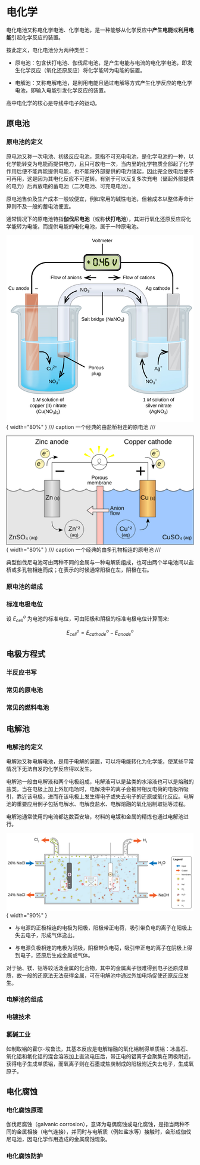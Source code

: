 # 电化学

电化电池又称电化学电池、化学电池，是一种能够从化学反应中**产生电能**或**利用电能**引起化学反应的装置。

按此定义，电化电池分为两种类型：

- 原电池：包含伏打电池、伽伐尼电池，是产生电能与电流的电化学电池，即发生化学反应（氧化还原反应）将化学能转为电能的装置。

- 电解池：又称电解电池，是利用电能且通过电解等方式产生化学反应的电化学电池，即输入电能引发化学反应的装置。

高中电化学的核心是导线中电子的运动。

## 原电池

### 原电池的定义

原电池又称一次电池、初级反应电池，意指不可充电电池，是化学电池的一种，以化学能转变为电能而提供电力，且只可放电一次，当内里的化学物质全部起了化学作用后便不能再能提供电能，也不能将外部提供的电力储起，因此完全放电后便不可再用，这是因为其电化反应不可逆转。有别于可以反复多次充电（储起外部提供的电力）后再放电的蓄电池（二次电池、可充电电池）。

原电池售价及生产成本一般较便宜，例如常用的碱性电池，但若成本以整体寿命计算则不及一般的蓄电池便宜。

通常情况下的原电池特指**伽伐尼电池**（或称**伏打电池**），其进行氧化还原反应将化学能转为电能，而提供电能的电化电池，属于一种原电池。

![](CNX_Chem_17_02_Galvanicel.png){ width="80%" }
/// caption
一个经典的由盐桥相连的原电池
///

![](Galvanic_cell_with_no_cation_flow.svg){ width="80%" }
/// caption
一个经典的由多孔物相连的原电池
///

典型伽伐尼电池可由两种不同的金属与一种电解质组成，也可由两个半电池间以盐桥或多孔物相连而成；在表示的时候通常阳极在左，阴极在右。

### 原电池的组成

### 标准电极电位

设 $E_{cell}^{o}$ 为电池的标准电位，可由阳极和阴极的标准电极电位计算而来:

$$
E_{cell}^{o}=E_{cathode}^{o}-E_{anode}^{o}
$$

## 电极方程式

### 半反应书写

### 常见的原电池

### 常见的燃料电池

## 电解池

### 电解池的定义

电解池又称电解电池，是用于电解的装置，可以将电能转化为化学能，使某些平常情况下无法自发的化学反应得以发生。

电解池一般由电解液和两个电极组成，电解液可以是盐类的水溶液也可以是熔融的盐类。当在电极上加上外加电场时，电解液中的离子会被带相反电荷的电极所吸引，靠近该电极，进而在该电极上发生得电子或失去电子的还原或氧化反应。电解池的重要应用例子包括电解水、电解食盐水、电解熔融的氧化铝制取铝等过程。

电解池通常使用的电流都达数百安培，材料的电镀和金属的精炼也通过电解池进行。

![](Chloralkali_membrane.svg){ width="90%" }

- 与电源的正极相连的电极为阳极，阳极带正电荷，吸引带负电的离子在阳极上失去电子，形成气体逸出。

- 与电源负极相连的电极为阴极，阴极带负电荷，吸引带正电的离子在阴极上得到电子，还原后生成金属或气体。

对于钠、镁、铝等较活泼金属的化合物，其中的金属离子很难得到电子还原成单质，故一般的还原法无法获得金属，可在电解池中通过外加电场促使还原反应发生。

### 电解池的组成

### 电镀技术

### 氯碱工业

如制取铝的霍尔-埃鲁法，其基本反应是电解熔融的氧化铝制得单质铝：冰晶石、氧化铝和氟化铝的混合溶液加上直流电压后，带正电的铝离子会聚集在阴极附近，获得电子生成单质铝，而氧离子则在石墨或焦炭制成的阳极附近失去电子，生成氧原子。

## 电化腐蚀

### 电化腐蚀原理

伽伐尼腐蚀（galvanic corrosion），意译为电偶腐蚀或电化腐蚀，是指当两种不同的金属相接（电气连接），并同时与电解质（例如盐水等）接触时，会形成伽伐尼电池，因电化学作用造成的金属腐蚀现象。

### 电化腐蚀防护
